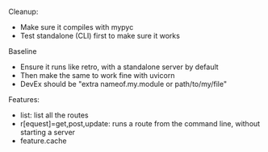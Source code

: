 Cleanup:
- Make sure it compiles with mypyc
- Test standalone (CLI) first to make sure it works

Baseline

-   Ensure it runs like retro, with a standalone server by default
-   Then make the same to work fine with uvicorn
-   DevEx should be "extra nameof.my.module or path/to/my/file"

Features:

-   list: list all the routes
-   r\[equest\]=get,post,update: runs a route from the command line,
    without starting a server
-   feature.cache
